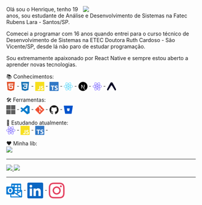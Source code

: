 <img src="https://user-images.githubusercontent.com/65872394/123756467-5010c300-d893-11eb-9916-596d3302ce98.gif" align="right" min-width="300px" max-width="550px" width="300px"
 />

<p align="left" >
  Olá sou o Henrique, tenho 19 anos, sou estudante de Análise e Desenvolvimento de Sistemas na Fatec Rubens Lara - Santos/SP.
</p>

<p align="left" >
  Comecei a programar com 16 anos quando entrei para o curso técnico de Desenvolvimento de Sistemas na ETEC Doutora Ruth Cardoso - São Vicente/SP, desde lá não paro de estudar     programação.
</p>

<p align="left" >
  Sou extremamente apaixonado por React Native e sempre estou aberto a aprender novas tecnologias.
</p>

<p align="left" >
  📚 Conhecimentos: 
  <br>
  <img align="center" src="icons/html5.svg" width="24px"> -
  <img align="center" src="icons/css3.svg" width="24px"> -
  <img align="center" src="icons/javascript.svg" width="24px"> -
  <img align="center" src="icons/typescript.svg" width="24px"> -
  <img align="center" src="icons/react.svg" width="24px"> -
  <img align="center" src="icons/nextdotjs.svg" width="24px"> -
  <img align="center" src="icons/react-native.svg" width="24px"> -
  <img align="center" src="icons/expo.svg" width="24px"> 
</p>

<p align="left" >
  🛠️ Ferramentas: 
  <br>
  <img align="center" src="icons/microsoft.svg" width="24px"> -
  <img align="center" src="icons/visualstudiocode.svg" width="24px"> -
  <img align="center" src="icons/git.svg" width="24px"> -
  <img align="center" src="icons/github.svg" width="24px"> -
  <img align="center" src="icons/bitbucket.svg" width="24px"> 
</p>

<p align="left" >
  📖 Estudando atualmente: 
   <br>
   <img align="center" src="icons/react-native.svg" width="24px"> -
   <img align="center" src="icons/javascript.svg" width="24px"> -
   <img align="center" src="icons/typescript.svg" width="24px"> -
</p>

<p align="left" > 
  ❤️ Minha lib:
  <br>
 
   <a href="https://www.npmjs.com/package/react-translation-firebase-errors">
      <img src="https://github-readme-stats.vercel.app/api/pin/?username=hmdarkfir3&repo=react-translation-firebase-errors&title_color=5D478B&bg_color=111111&text_color=E8E8E8&border_color=5D478B" />
   </a>
</p>

---

<p align="left" >
   <a href="https://github.com/anuraghazra/github-readme-stats">
      <img src="https://github-readme-stats.vercel.app/api?username=hmdarkfir3&title_color=5D478B&bg_color=111111&text_color=E8E8E8&border_color=5D478B&show_icons=true" />
   </a>

 <a href="https://github.com/anuraghazra/github-readme-stats">
   <img  src="https://github-readme-stats.vercel.app/api/top-langs/?username=hmdarkfir3&title_color=5D478B&bg_color=111111&text_color=E8E8E8&border_color=5D478B&langs_count=5&layout=compact" />
 </a>
</p>

---

<p align="left">
  <a href="mailto:henriquestudo@outlook.com" target="_blank"><img align="center" src="icons/microsoftoutlook.svg" width="42px"></a> -
  <a href="https://www.linkedin.com/in/henrique-luís-oliveira-marques-3406361a7/" target="_blank"><img align="center" src="icons/linkedin.svg" width="42px"></a> -
 <a href="https://www.instagram.com/hrq_marques/" target="_blank"><img align="center" src="icons/instagram.svg" width="42px"></a>
<p>


